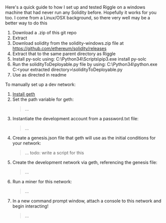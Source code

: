 Here's a quick guide to how I set up and tested Riggle on a windows machine that had never run any Solidity before. Hopefully it works for you too. I come from a Linux/OSX background, so there very well may be a better way to do this

1. Download a .zip of this git repo
2. Extract
3. Download solidity from the solidity-windows.zip file at https://github.com/ethereum/solidity/releases
4. Extract that to the same parent directory as Riggle
5. Install py-solc using:
	C:\Python34\Scripts\pip3.exe install py-solc
6. Run the solidityToDeployable.py file by using:
	C:\Python34\python.exe C:\<your extracted directory>\solidityToDeployable.py
7. Use as directed in readme

To manually set up a dev network:

1. [Install geth](https://github.com/ethereum/go-ethereum/wiki/Installation-instructions-for-Windows)
2. Set the path variable for geth:
    > ...
3. Instantiate the development account from a password.txt file:
    > ...
4. Create a genesis.json file that geth will use as the initial conditions for your network:
    > ... todo: write a script for this
5. Create the development network via geth, referencing the genesis file:
    > ...
6. Run a miner for this network:
    > ...
7. In a new command prompt window, attach a console to this network and begin interacting!
    > ...
